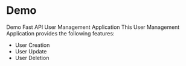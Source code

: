 # Demo
Demo Fast API User Management Application
This User Management Application provides the following features:
- User Creation
- User Update
- User Deletion
